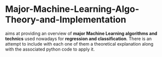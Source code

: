 # Major-Machine-Learning-Algo-Theory-and-Implementation
aims at providing an overview of **major Machine Learning algorithms and technics** used nowadays for **regression and classification**. There is an attempt to include with each one of them a theoretical explanation along with the associated python code to apply it.

